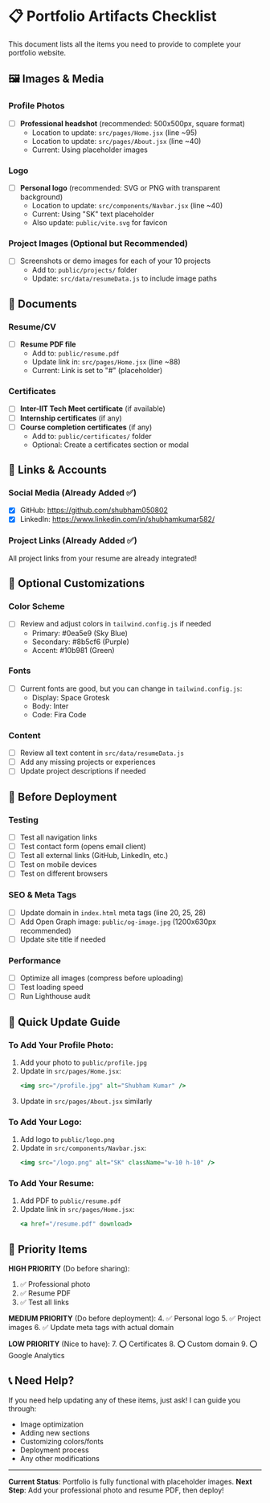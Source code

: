 # 📋 Portfolio Artifacts Checklist

This document lists all the items you need to provide to complete your portfolio website.

## 🖼️ Images & Media

### Profile Photos
- [ ] **Professional headshot** (recommended: 500x500px, square format)
  - Location to update: `src/pages/Home.jsx` (line ~95)
  - Location to update: `src/pages/About.jsx` (line ~40)
  - Current: Using placeholder images

### Logo
- [ ] **Personal logo** (recommended: SVG or PNG with transparent background)
  - Location to update: `src/components/Navbar.jsx` (line ~40)
  - Current: Using "SK" text placeholder
  - Also update: `public/vite.svg` for favicon

### Project Images (Optional but Recommended)
- [ ] Screenshots or demo images for each of your 10 projects
  - Add to: `public/projects/` folder
  - Update: `src/data/resumeData.js` to include image paths

## 📄 Documents

### Resume/CV
- [ ] **Resume PDF file**
  - Add to: `public/resume.pdf`
  - Update link in: `src/pages/Home.jsx` (line ~88)
  - Current: Link is set to "#" (placeholder)

### Certificates
- [ ] **Inter-IIT Tech Meet certificate** (if available)
- [ ] **Internship certificates** (if any)
- [ ] **Course completion certificates** (if any)
  - Add to: `public/certificates/` folder
  - Optional: Create a certificates section or modal

## 🔗 Links & Accounts

### Social Media (Already Added ✅)
- [x] GitHub: https://github.com/shubham050802
- [x] LinkedIn: https://www.linkedin.com/in/shubhamkumar582/

### Project Links (Already Added ✅)
All project links from your resume are already integrated!

## 🎨 Optional Customizations

### Color Scheme
- [ ] Review and adjust colors in `tailwind.config.js` if needed
  - Primary: #0ea5e9 (Sky Blue)
  - Secondary: #8b5cf6 (Purple)
  - Accent: #10b981 (Green)

### Fonts
- [ ] Current fonts are good, but you can change in `tailwind.config.js`:
  - Display: Space Grotesk
  - Body: Inter
  - Code: Fira Code

### Content
- [ ] Review all text content in `src/data/resumeData.js`
- [ ] Add any missing projects or experiences
- [ ] Update project descriptions if needed

## 🚀 Before Deployment

### Testing
- [ ] Test all navigation links
- [ ] Test contact form (opens email client)
- [ ] Test all external links (GitHub, LinkedIn, etc.)
- [ ] Test on mobile devices
- [ ] Test on different browsers

### SEO & Meta Tags
- [ ] Update domain in `index.html` meta tags (line 20, 25, 28)
- [ ] Add Open Graph image: `public/og-image.jpg` (1200x630px recommended)
- [ ] Update site title if needed

### Performance
- [ ] Optimize all images (compress before uploading)
- [ ] Test loading speed
- [ ] Run Lighthouse audit

## 📝 Quick Update Guide

### To Add Your Profile Photo:
1. Add your photo to `public/profile.jpg`
2. Update in `src/pages/Home.jsx`:
   ```jsx
   <img src="/profile.jpg" alt="Shubham Kumar" />
   ```
3. Update in `src/pages/About.jsx` similarly

### To Add Your Logo:
1. Add logo to `public/logo.png`
2. Update in `src/components/Navbar.jsx`:
   ```jsx
   <img src="/logo.png" alt="SK" className="w-10 h-10" />
   ```

### To Add Your Resume:
1. Add PDF to `public/resume.pdf`
2. Update link in `src/pages/Home.jsx`:
   ```jsx
   <a href="/resume.pdf" download>
   ```

## 🎯 Priority Items

**HIGH PRIORITY** (Do before sharing):
1. ✅ Professional photo
2. ✅ Resume PDF
3. ✅ Test all links

**MEDIUM PRIORITY** (Do before deployment):
4. ✅ Personal logo
5. ✅ Project images
6. ✅ Update meta tags with actual domain

**LOW PRIORITY** (Nice to have):
7. ⭕ Certificates
8. ⭕ Custom domain
9. ⭕ Google Analytics

## 📞 Need Help?

If you need help updating any of these items, just ask! I can guide you through:
- Image optimization
- Adding new sections
- Customizing colors/fonts
- Deployment process
- Any other modifications

---

**Current Status**: Portfolio is fully functional with placeholder images. 
**Next Step**: Add your professional photo and resume PDF, then deploy!
